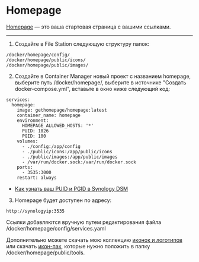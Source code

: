 # Homepage

[Homepage](https://github.com/gethomepage/homepage) — это ваша стартовая страница с вашими ссылками.

---

1. Создайте в File Station следующую структуру папок:

```
/docker/homepage/config/
/docker/homepage/public/icons/
/docker/homepage/public/images/
```

2. Создайте в Container Manager новый проект с названием homepage, выберите путь /docker/homepage/, выберите в источнике "Создать docker-compose.yml", вставьте в окно ниже следующий код:

```
services:
  homepage:
    image: gethomepage/homepage:latest
    container_name: homepage
    environment:
      HOMEPAGE_ALLOWED_HOSTS: '*'
      PUID: 1026
      PGID: 100
    volumes:
      - ./config:/app/config
      - ./public/icons:/app/public/icons
      - ./public/images:/app/public/images
      - /var/run/docker.sock:/var/run/docker.sock
    ports:
      - 3535:3000
    restart: always
```

* [Как узнать ваш PUID и PGID в Synology DSM](https://github.com/avenom/synology-docker-compose#puid)

3. Homepage будет доступен по адресу:

```
http://synologyip:3535
```

Ссылки добавляются вручную путем редактирования файла /docker/homepage/config/services.yaml

Дополнительно можете скачать мою коллекцию [иконок и логотипов](https://github.com/avenom/synology-docker-compose/tree/main/icons) или скачать [икон-пак](https://github.com/NX211/homer-icons), которые нужно положить в папку /docker/homepage/public/tools.
